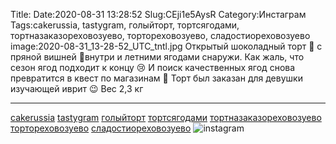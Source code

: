 Title:
Date:2020-08-31 13:28:52
Slug:CEji1e5AysR
Category:Инстаграм
Tags:cakerussia, tastygram, голыйторт, тортсягодами, тортназаказореховозуево, тортореховозуево, сладостиореховозуево
image:2020-08-31_13-28-52_UTC_tntl.jpg
Открытый шоколадный торт 🍫
 с пряной вишней 🍒внутри и летними ягодами снаружи.
Как жаль, что сезон ягод подходит к концу 😢
И поиск качественных ягод снова превратится в квест по магазинам 🙈
Торт был заказан для девушки изучающей иврит 😉
Вес 2,3 кг
__________________________
[cakerussia]({tag}cakerussia) [tastygram]({tag}tastygram) [голыйторт]({tag}голыйторт) [тортсягодами]({tag}тортсягодами) [тортназаказореховозуево]({tag}тортназаказореховозуево) [тортореховозуево]({tag}тортореховозуево) [сладостиореховозуево]({tag}сладостиореховозуево)
![instagram]({attach}images/2020-08-31_13-28-52_UTC.jpg)
